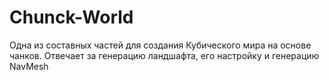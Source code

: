 # Chunck-World
Одна из составных частей для создания Кубического мира на основе чанков. Отвечает за генерацию ландшафта, его настройку и генерацию NavMesh
